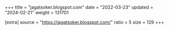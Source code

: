 +++
title = "jagatsoker.blogspot.com"
date = "2022-03-23"
updated = "2024-02-21"
weight = 131701

[extra]
source = "https://jagatsoker.blogspot.com/"
ratio = 5
size = 129
+++

